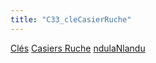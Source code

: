 ```yaml
---
title: "C33_cleCasierRuche"
---
```


[Clés](notes/equipements/cles/C_Clés.md) [Casiers Ruche](notes/equipements/consommables/C_CasierRuche.md) [ndulaNlandu](notes/equipements/utilisateurs/ndulaNlandu.md)